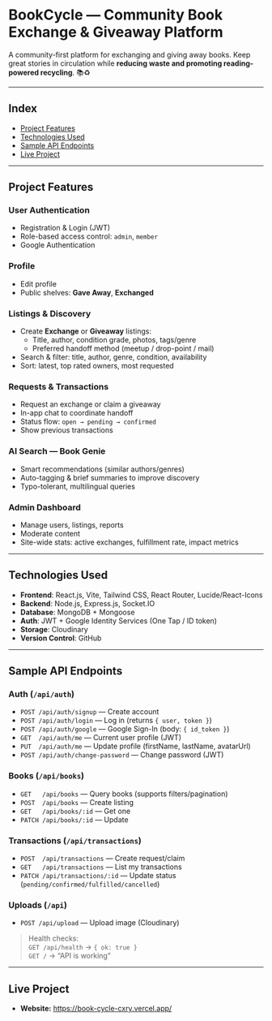# BookCycle — Community Book Exchange & Giveaway Platform

A community-first platform for exchanging and giving away books. Keep great stories in circulation while **reducing waste and promoting reading-powered recycling**. 📚♻️

---

## Index

- [Project Features](#project-features)
- [Technologies Used](#technologies-used)
- [Sample API Endpoints](#sample-api-endpoints)
- [Live Project](#live-project)

---

## Project Features

### User Authentication
- Registration & Login (JWT)
- Role-based access control: `admin`, `member`
- Google Authentication

### Profile
- Edit profile
- Public shelves: **Gave Away**, **Exchanged**

### Listings & Discovery
- Create **Exchange** or **Giveaway** listings:
  - Title, author, condition grade, photos, tags/genre
  - Preferred handoff method (meetup / drop-point / mail)
- Search & filter: title, author, genre, condition, availability
- Sort: latest, top rated owners, most requested

### Requests & Transactions
- Request an exchange or claim a giveaway
- In-app chat to coordinate handoff
- Status flow: `open → pending → confirmed`
- Show previous transactions

### AI Search — Book Genie
- Smart recommendations (similar authors/genres)
- Auto-tagging & brief summaries to improve discovery
- Typo-tolerant, multilingual queries

### Admin Dashboard
- Manage users, listings, reports
- Moderate content
- Site-wide stats: active exchanges, fulfillment rate, impact metrics

---

## Technologies Used

- **Frontend**: React.js, Vite, Tailwind CSS, React Router, Lucide/React-Icons  
- **Backend**: Node.js, Express.js, Socket.IO  
- **Database**: MongoDB + Mongoose  
- **Auth**: JWT + Google Identity Services (One Tap / ID token)  
- **Storage**: Cloudinary  
- **Version Control**: GitHub

---

## Sample API Endpoints

### Auth (`/api/auth`)
- `POST /api/auth/signup` — Create account  
- `POST /api/auth/login` — Log in (returns `{ user, token }`)  
- `POST /api/auth/google` — Google Sign-In (body: `{ id_token }`)  
- `GET  /api/auth/me` — Current user profile (JWT)  
- `PUT  /api/auth/me` — Update profile (firstName, lastName, avatarUrl)  
- `POST /api/auth/change-password` — Change password (JWT)

### Books (`/api/books`)
- `GET   /api/books` — Query books (supports filters/pagination)  
- `POST  /api/books` — Create listing  
- `GET   /api/books/:id` — Get one  
- `PATCH /api/books/:id` — Update

### Transactions (`/api/transactions`)
- `POST  /api/transactions` — Create request/claim  
- `GET   /api/transactions` — List my transactions  
- `PATCH /api/transactions/:id` — Update status (`pending/confirmed/fulfilled/cancelled`)

### Uploads (`/api`)
- `POST /api/upload` — Upload image (Cloudinary)

> Health checks:  
> `GET /api/health` → `{ ok: true }`  
> `GET /` → “API is working”

---


## Live Project

- **Website:** https://book-cycle-cxry.vercel.app/
